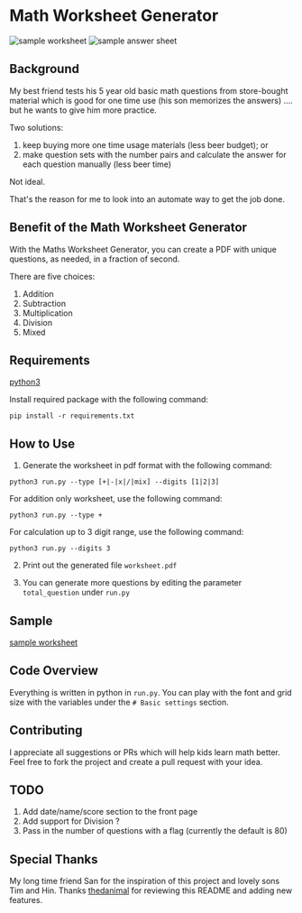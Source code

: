 # Math Worksheet Generator

![sample worksheet](sample.png)
![sample answer sheet](sample-answer.png)

## Background
My best friend tests his 5 year old basic math questions from store-bought material which is good for one time use (his son memorizes the answers) …. but he wants to give him more practice.

Two solutions:
1. keep buying more one time usage materials (less beer budget); or
2. make question sets with the number pairs and calculate the answer for each question manually (less beer time)

Not ideal.

That's the reason for me to look into an automate way to get the job done.

## Benefit of the Math Worksheet Generator
With the Maths Worksheet Generator, you can create a PDF with unique questions, as needed, in a fraction of second.

There are five choices:
1. Addition
2. Subtraction
3. Multiplication
4. Division
5. Mixed

## Requirements
[python3](https://www.python.org/downloads/)

Install required package with the following command:
```
pip install -r requirements.txt
```

## How to Use
1. Generate the worksheet in pdf format with the following command:
```
python3 run.py --type [+|-|x|/|mix] --digits [1|2|3]
```
For addition only worksheet, use the following command:
```
python3 run.py --type +
```
For calculation up to 3 digit range, use the following command:
```
python3 run.py --digits 3
```

2. Print out the generated file `worksheet.pdf`

3. You can generate more questions by editing the parameter `total_question` under `run.py`

## Sample
[sample worksheet](sample-worksheet.pdf)

## Code Overview
Everything is written in python in `run.py`. You can play with the font and grid size with the variables under the `# Basic settings` section.

## Contributing
I appreciate all suggestions or PRs which will help kids learn math better. Feel free to fork the project and create a pull request with your idea.

## TODO
1. Add date/name/score section to the front page
2. Add support for Division ?
3. Pass in the number of questions with a flag (currently the default is 80)

## Special Thanks
My long time friend San for the inspiration of this project and lovely sons Tim and Hin. Thanks [thedanimal](https://github.com/thedanimal) for reviewing this README and adding new features.
